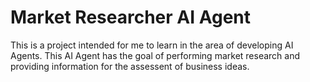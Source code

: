 # Market Researcher AI Agent
 This is a project intended for me to learn in the area of developing AI Agents. This AI Agent has the goal of performing market research and providing information for the assessent of business ideas.
